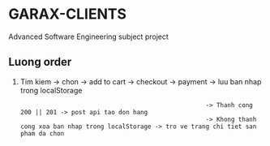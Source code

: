 # GARAX-CLIENTS
Advanced Software Engineering subject project

## Luong order

1. Tim kiem -> chon -> add to cart -> checkout -> payment -> luu ban nhap trong localStorage

                                                          -> Thanh cong 200 || 201 -> post api tao don hang
                                                          -> Khong thanh cong xoa ban nhap trong localStorage -> tro ve trang chi tiet san pham da chon
